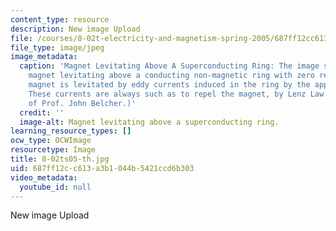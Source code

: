 ```yaml
---
content_type: resource
description: New image Upload
file: /courses/8-02t-electricity-and-magnetism-spring-2005/687ff12cc613a3b1044b5421ccd6b303_8-02ts05-th.jpg
file_type: image/jpeg
image_metadata:
  caption: 'Magnet Levitating Above A Superconducting Ring: The image shows a permanent
    magnet levitating above a conducting non-magnetic ring with zero resistance. The
    magnet is levitated by eddy currents induced in the ring by the approaching magnet.
    These currents are always such as to repel the magnet, by Lenz Law. (Image courtesy
    of Prof. John Belcher.)'
  credit: ''
  image-alt: Magnet levitating above a superconducting ring.
learning_resource_types: []
ocw_type: OCWImage
resourcetype: Image
title: 8-02ts05-th.jpg
uid: 687ff12c-c613-a3b1-044b-5421ccd6b303
video_metadata:
  youtube_id: null
---
```

New image Upload

